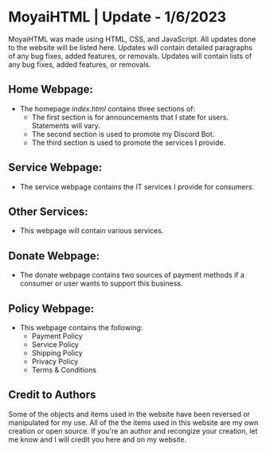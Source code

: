 # MoyaiHTML | Update - 1/6/2023
MoyaiHTML was made using HTML, CSS, and JavaScript. All updates done to the website will be listed here. Updates will contain detailed paragraphs of any bug fixes, added features, or removals. Updates will contain lists of any bug fixes, added features, or removals.


## Home Webpage:
- The homepage *index.html* contains three sections of:
  - The first section is for announcements that I state for users. Statements will vary.
  - The second section is used to promote my Discord Bot.
  - The third section is used to promote the services I provide.
  
## Service Webpage:
- The service webpage contains the IT services I provide for consumers.

## Other Services:
- This webpage will contain various services.

## Donate Webpage:
- The donate webpage contains two sources of payment methods if a consumer or user wants to support this business.

## Policy Webpage:
- This webpage contains the following:
  - Payment Policy
  - Service Policy
  - Shipping Policy
  - Privacy Policy
  - Terms & Conditions

## Credit to Authors
Some of the objects and items used in the website have been reversed or manipulated for my use. All of the the items used in this website are my own creation or open source. If you're an author and recongize your creation, let me know and I will credit you here and on my website.



